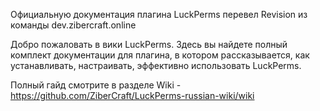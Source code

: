 Официальную документация плагина LuckPerms перевел Revision из команды dev.zibercraft.online

Добро пожаловать в вики LuckPerms. 
Здесь вы найдете полный комплект документации для плагина, в котором рассказывается, как устанавливать, настраивать, эффективно использовать LuckPerms.

Полный гайд смотрите в разделе Wiki - https://github.com/ZiberCraft/LuckPerms-russian-wiki/wiki
